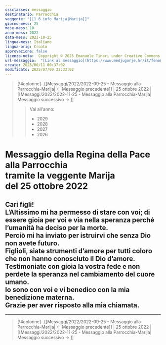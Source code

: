 ```yaml
---
cssclasses: messaggio
destinatario: Parrocchia
veggente: "[[1 6 info Marija|Marija]]"
giorno-mess: 25
mese-mess: 10
anno-mess: 2022
data-mess: 2022-10-25
lingua-mess: Italiano
lingua-orig: Croato
approvazione: false
licenza-nota:  Copyright © 2025 Emanuele Tinari under Creative Commons BY-NC-SA 4.0 https://creativecommons.org/licenses/by-nc-sa/4.0/
url-messaggio:  "[Link al messaggio](https://www.medjugorje.hr/it/fenomeno-di-medjugorje/messaggi-della-madonna/?datum=2022-10-25)"
creato: 2025/06/11 00:37:02
modificato: 2025/07/09 23:33:02
---
```


> [!4colonne]- [[Messaggi/2022/2022-09-25 - Messaggio alla Parrocchia-Marija| ← Messaggio precedente]] | 25 ottobre 2022 | [[Messaggi/2022/2022-11-25 - Messaggio alla Parrocchia-Marija| Messaggio successivo → ]]
>> <span class="verde">Vai all'anno:</span>
>> - 2029
>> - 2028
>> - 2027
>> - 2026
>

# Messaggio della Regina della Pace<br>alla Parrocchia<br>tramite la veggente Marija<br>del 25 ottobre 2022

## Cari figli!<br>L’Altissimo mi ha permesso di stare con voi; di essere gioia per voi e via nella speranza perché l’umanità ha deciso per la morte.<br>Perciò mi ha inviato per istruirvi che senza Dio non avete futuro.<br>Figlioli, siate strumenti d’amore per tutti coloro che non hanno conosciuto il Dio d’amore.<br>Testimoniate con gioia la vostra fede e non perdete la speranza nel cambiamento del cuore umano.<br>Io sono con voi e vi benedico con la mia benedizione materna.<br>Grazie per aver risposto alla mia chiamata.

***

> [!4colonne]- [[Messaggi/2022/2022-09-25 - Messaggio alla Parrocchia-Marija| ← Messaggio precedente]] | 25 ottobre 2022 | [[Messaggi/2022/2022-11-25 - Messaggio alla Parrocchia-Marija| Messaggio successivo → ]]
